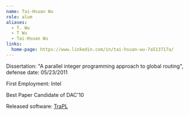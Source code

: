 ```yaml
---
name: Tai-Hsuan Wu
role: alum
aliases:
  - T. Wu
  - T Wu
  - Tai-Hsuan Wu
links:
  home-page: https://www.linkedin.com/in/tai-hsuan-wu-7a513717a/
---
```


Dissertation: "A parallel integer programming approach to global routing", defense date: 05/23/2011

First Employment: Intel

Best Paper Candidate of DAC'10

Released software: [TraPL](https://github.com/WISCAD/PGRIP)

